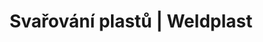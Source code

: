 ---
Filename: "svarovani-plastu?pg=5"
Link: "file:/Users/vinayakpatel/Downloads/www.weldplast.cz/produkty/svarovani-plastu%3Fpg=5"
product_name: "null"
product_id: "null"
title: "Svařování plastů | Weldplast"
product_desc: ""
product_specs: ""
product_downloads: ""
href: ""
p_desc_2: ""
accessories: ""
similar_products: ""
---